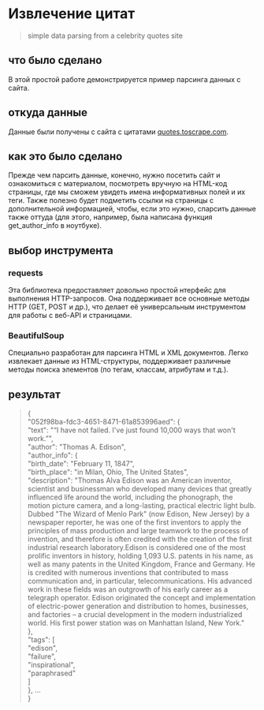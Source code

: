 # Извлечение цитат

> simple data parsing from a celebrity quotes site

## что было сделано

В этой простой работе демонстрируется пример парсинга данных с сайта.

## откуда данные

Данные были получены с сайта с цитатами [quotes.toscrape.com](https://quotes.toscrape.com/).

## как это было сделано

Прежде чем парсить данные, конечно, нужно посетить сайт и ознакомиться с материалом, посмотреть вручную на HTML-код страницы, где мы сможем увидеть имена информативных полей и их теги. Также полезно будет подметить ссылки на страницы с дополнительной информацией, чтобы, если это нужно, спарсить данные также оттуда (для этого, например, была написана функция get_author_info в ноутбуке).

## выбор инструмента

### requests

Эта библиотека предоставляет довольно простой нтерфейс для выполнения HTTP-запросов. Она поддерживает все основные методы HTTP (GET, POST и др.), что делает её универсальным инструментом для работы с веб-API и страницами.

### BeautifulSoup

Специально разработан для парсинга HTML и XML документов. Легко извлекает данные из HTML-структуры, поддерживает различные методы поиска элементов (по тегам, классам, атрибутам и т.д.).

## результат

>{<br>
    "052f98ba-fdc3-4651-8471-61a853996aed": {<br>
        "text": "“I have not failed. I've just found 10,000 ways that won't work.”",<br>
        "author": "Thomas A. Edison",<br>
        "author_info": {<br>
            "birth_date": "February 11, 1847",<br>
            "birth_place": "in Milan, Ohio, The United States",<br>
            "description": "Thomas Alva Edison was an American inventor, scientist and businessman who developed many devices that greatly influenced life around the world, including the phonograph, the motion picture camera, and a long-lasting, practical electric light bulb. Dubbed \"The Wizard of Menlo Park\" (now Edison, New Jersey) by a newspaper reporter, he was one of the first inventors to apply the principles of mass production and large teamwork to the process of invention, and therefore is often credited with the creation of the first industrial research laboratory.Edison is considered one of the most prolific inventors in history, holding 1,093 U.S. patents in his name, as well as many patents in the United Kingdom, France and Germany. He is credited with numerous inventions that contributed to mass communication and, in particular, telecommunications. His advanced work in these fields was an outgrowth of his early career as a telegraph operator. Edison originated the concept and implementation of electric-power generation and distribution to homes, businesses, and factories – a crucial development in the modern industrialized world. His first power station was on Manhattan Island, New York."<br>
        },<br>
        "tags": [<br>
            "edison",<br>
            "failure",<br>
            "inspirational",<br>
            "paraphrased"<br>
        ]<br>
    }, ...<br>
 }
